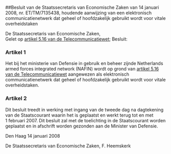 <meta http-equiv='Content-Type' content='text/html; charset=utf-8' />

##Besluit van de Staatssecretaris van Economische Zaken van 14 januari 2008, nr. ET/TM/7135438, houdende aanwijzing van een elektronisch communicatienetwerk dat geheel of hoofdzakelijk gebruikt wordt voor vitale overheidstaken

De Staatssecretaris van Economische Zaken,  
Gelet op [artikel 5.16 van de Telecommunicatiewet](../../../../../../../../../wet/telecommunicatiewet/BWBR0009950/README.md);
Besluit:    

### Artikel  1  

Het bij het ministerie van Defensie in gebruik en beheer zijnde Netherlands armed forces integrated network (NAFIN) wordt op grond van [artikel 5.16 van de Telecommunicatiewet](../../../../../../../../../wet/telecommunicatiewet/BWBR0009950/README.md) aangewezen als elektronisch communicatienetwerk dat geheel of hoofdzakelijk gebruikt wordt voor vitale overheidstaken. 

### Artikel  2  

Dit besluit treedt in werking met ingang van de tweede dag na dagtekening van de Staatscourant waarin het is geplaatst en werkt terug tot en met 1 februari 2007. 
Dit besluit zal met de toelichting in de Staatscourant worden geplaatst en in afschrift worden gezonden aan de Minister van Defensie.   

Den Haag 
14 januari 2008   

De 
Staatssecretaris van Economische Zaken, 
F. Heemskerk     
